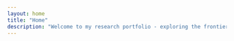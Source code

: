 ```yaml
---
layout: home
title: "Home"
description: "Welcome to my research portfolio - exploring the frontiers of artificial intelligence and machine learning"
---
```


<!-- This content will be rendered after the home layout content -->

<!-- Additional content can be added here if needed -->